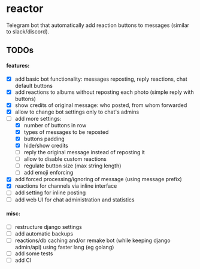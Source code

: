 # reactor

Telegram bot that automatically add reaction buttons to messages (similar to slack/discord).


## TODOs

#### features:

- [x] add basic bot functionality: messages reposting, reply reactions, chat default buttons
- [x] add reactions to albums without reposting each photo (simple reply with buttons)
- [x] show credits of original message: who posted, from whom forwarded
- [x] allow to change bot settings only to chat's admins
- [ ] add more settings: 
  - [x] number of buttons in row
  - [x] types of messages to be reposted
  - [x] buttons padding
  - [x] hide/show credits
  - [ ] reply the original message instead of reposting it
  - [ ] allow to disable custom reactions
  - [ ] regulate button size (max string length)
  - [ ] add emoji enforcing
- [x] add forced processing/ignoring of message (using message prefix)
- [x] reactions for channels via inline interface
- [ ] add setting for inline posting
- [ ] add web UI for chat administration and statistics

#### misc:

- [ ] restructure django settings
- [ ] add automatic backups
- [ ] reactions/db caching and/or remake bot (while keeping django admin/api) using faster lang (eg golang)
- [ ] add some tests
- [ ] add CI
